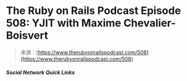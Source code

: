 <!--yml
category: 未分类
date: 2024-05-27 15:03:26
-->

# The Ruby on Rails Podcast Episode 508: YJIT with Maxime Chevalier-Boisvert

> 来源：[https://www.therubyonrailspodcast.com/508](https://www.therubyonrailspodcast.com/508)

##### Social Network Quick Links